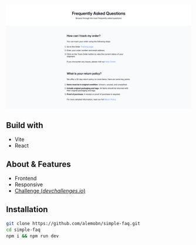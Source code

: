 ![Demo](docs/demo.png)

## Build with

- Vite
- React

## About & Features

- Frontend
- Responsive
- [Challenge (*devchallenges.io*)](https://devchallenges.io/challenge/simple-faq-challenge)

## Installation

```bash
git clone https://github.com/alemobn/simple-faq.git
cd simple-faq
npm i && npm run dev
```
